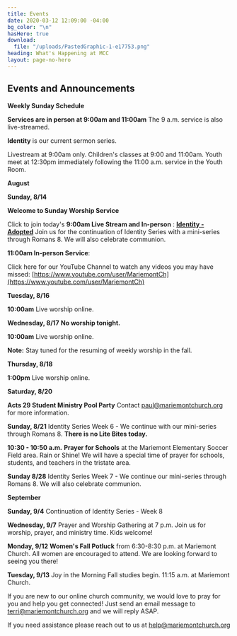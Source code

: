 ```yaml
---
title: Events
date: 2020-03-12 12:09:00 -04:00
bg_color: "\n"
hasHero: true
download:
  file: "/uploads/PastedGraphic-1-e17753.png"
heading: What's Happening at MCC
layout: page-no-hero
---
```


## Events and Announcements

**Weekly Sunday Schedule**

**Services are in person at 9:00am and 11:00am** The 9 a.m. service is also live-streamed.

**Identity** is our current sermon series.

Livestream at 9:00am only. Children's classes at 9:00 and 11:00am. Youth meet at 12:30pm immediately following the 11:00 a.m. service in the Youth Room.

**August**

**Sunday, 8/14** 

**Welcome to Sunday Worship Service** 

Click to join today's **9:00am Live Stream and In-person** : [**Identity - Adopted**](https://youtu.be/QFpTD0mJoJI) Join us for the continuation of Identity Series with a mini-series through Romans 8. We will also celebrate communion.

**11:00am In-person Service**: 

Click here for our YouTube Channel to watch any videos you may have missed:
[https://www.youtube.com/user/MariemontCh](https://www.youtube.com/user/MariemontCh)

**Tuesday, 8/16**

**10:00am** Live worship online.

**Wednesday, 8/17** **No worship tonight.**

**10:00am** Live worship online.

**Note:** Stay tuned for the resuming of weekly worship in the fall.

**Thursday, 8/18** 

**1:00pm** Live worship online.

**Saturday, 8/20**

**Acts 29 Student Ministry Pool Party** Contact paul@mariemontchurch.org for more information.

**Sunday, 8/21** Identity Series Week 6 - We continue with our mini-series through Romans 8. **There is no Lite Bites today.**

**10:30 - 10:50 a.m.** **Prayer for Schools** at the Mariemont Elementary Soccer Field area. Rain or Shine! We will have a special time of prayer for schools, students, and teachers in the tristate area. 

**Sunday 8/28** Identity Series Week 7 - We continue our mini-series through Romans 8. We will also celebrate communion.

**September**

**Sunday, 9/4** Continuation of Identity Series - Week 8

**Wednesday, 9/7** Prayer and Worship Gathering at 7 p.m.
Join us for worship, prayer, and ministry time. Kids welcome!

**Monday, 9/12** **Women's Fall Potluck** from 6:30-8:30 p.m. at Mariemont Church. All women are encouraged to attend. We are looking forward to seeing you there!

**Tuesday, 9/13** Joy in the Morning Fall studies begin. 11:15 a.m. at Mariemont Church.

If you are new to our online church community, we would love to pray for you and help you get connected! Just send an email message to [terri@mariemontchurch.org](http://terri@mariemontchurch.org) and we will reply ASAP.

If you need assistance please reach out to us at [help@mariemontchurch.org](http://help@mariemontchurch.org)

